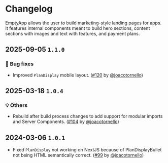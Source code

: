 # Changelog

EmptyApp allows the user to build marketing-style landing pages for apps. It features internal components meant to build hero sections, content sections with images and text with features, and payment plans.

## 2025-09-05 `1.1.0`

### 🐛 Bug fixes

- Improved `PlanDisplay` mobile layout. ([#120](https://github.com/TiendaNube/nimbus-patterns/pull/120) by [@joacotornello](https://github.com/joacotornello))

## 2025-03-18 `1.0.4`

### 💡 Others

- Rebuild after build process changes to add support for modular imports and Server Components. ([#104](https://github.com/TiendaNube/nimbus-patterns/pull/104) by [@joacotornello](https://github.com/joacotornello))

## 2024-03-06 `1.0.1`

- Fixed `PlanDisplay` not working on NextJS because of PlanDisplayBullet not being HTML semantically correct. ([#99](https://github.com/TiendaNube/nimbus-patterns/pull/99) by [@joacotornello](https://github.com/joacotornello))
